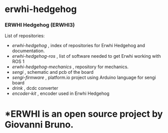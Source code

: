 # erwhi-hedgehog

### ERWHI Hedgehog (ERWHI3)

List of repositories:
- *erwhi-hedgehog* , index of repositories for Erwhi Hedgehog and documentation.
- *erwhi-hedgehog-ros* , list of software needed to get Erwhi working with ROS 1
- *erwhi-hedgehog-mechanics* , repository for mechanics.
- *sengi* , schematic and pcb of the board
- *sengi-firmware* , platform.io project using Arduino language for sengi board
- *drink* , dcdc converter
- *encoder-kit* , encoder used in Erwhi Hedgehog


# *ERWHI is an open source project by Giovanni Bruno.

